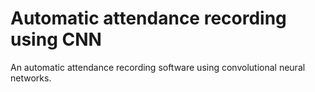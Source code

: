 # Automatic attendance recording using CNN
An automatic attendance recording software using convolutional neural networks. 
